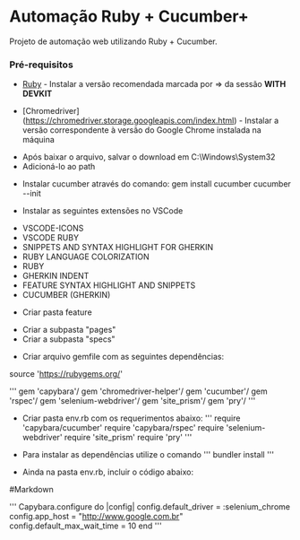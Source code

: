 # Automação Ruby + Cucumber+

Projeto de automação web utilizando Ruby + Cucumber.

### Pré-requisitos

* [Ruby](https://rubyinstaller.org/downloads/) - Instalar a versão recomendada marcada por => da sessão <b>WITH DEVKIT</b>

* [Chromedriver] (https://chromedriver.storage.googleapis.com/index.html) - Instalar a versão correspondente à versão do Google Chrome instalada na máquina
- Após baixar o arquivo, salvar o download em C:\Windows\System32
- Adicioná-lo ao path

* Instalar cucumber através do comando:
 gem install cucumber
 cucumber --init

* Instalar as seguintes extensões no VSCode
 - VSCODE-ICONS
 - VSCODE RUBY
 - SNIPPETS AND SYNTAX HIGHLIGHT FOR GHERKIN
 - RUBY LANGUAGE COLORIZATION
 - RUBY
 - GHERKIN INDENT
 - FEATURE SYNTAX HIGHLIGHT AND SNIPPETS
 - CUCUMBER (GHERKIN)

* Criar pasta feature
 - Criar a subpasta "pages"
 - Criar a subpasta "specs"


* Criar arquivo gemfile com as seguintes dependências:

source 'https://rubygems.org/'

'''
gem 'capybara'/
gem 'chromedriver-helper'/
gem 'cucumber'/
gem 'rspec'/
gem 'selenium-webdriver'/
gem 'site_prism'/
gem 'pry'/
'''

* Criar pasta env.rb com os requerimentos abaixo:
'''
require 'capybara/cucumber'
require 'capybara/rspec'
require 'selenium-webdriver'
require 'site_prism'
require 'pry'
'''

- Para instalar as dependências utilize o comando
'''
bundler install
'''

* Ainda na pasta env.rb, incluir o código abaixo:

#Markdown

'''
Capybara.configure do |config|
    config.default_driver = :selenium_chrome
    config.app_host = "http://www.google.com.br"
    config.default_max_wait_time = 10
end
'''








